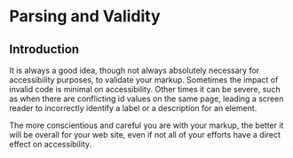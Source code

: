 # Parsing and Validity

## Introduction

It is always a good idea, though not always absolutely necessary for accessibility purposes, to validate your markup. Sometimes the impact of invalid code is minimal on accessibility. Other times it can be severe, such as when there are conflicting id values on the same page, leading a screen reader to incorrectly identify a label or a description for an element.

The more conscientious and careful you are with your markup, the better it will be overall for your web site, even if not all of your efforts have a direct effect on accessibility.

